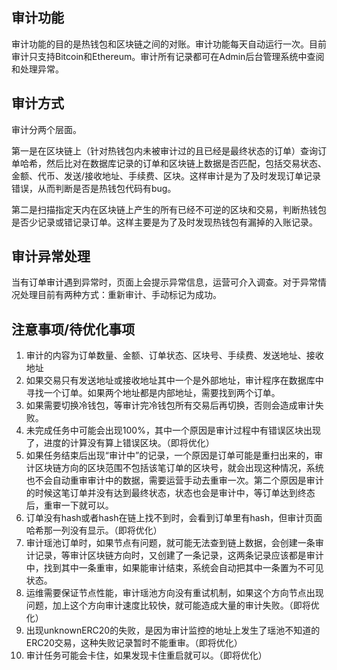 ## 审计功能
审计功能的⽬的是热钱包和区块链之间的对账。审计功能每天⾃动运⾏⼀次。目前审计只支持Bitcoin和Ethereum。审计所有记录都可在Admin后台管理系统中查阅和处理异常。

## 审计方式
审计分两个层⾯。

第⼀是在区块链上（针对热钱包内未被审计过的且已经是最终状态的订单）查询订单哈希，然后⽐对在数据库记录的订单和区块链上数据是否匹配，包括交易状态、⾦额、代币、发送/接收地址、⼿续费、区块。这样审计是为了及时发现订单记录错误，从⽽判断是否是热钱包代码有bug。

第⼆是扫描指定天内在区块链上产⽣的所有已经不可逆的区块和交易，判断热钱包是否少记录或错记录订单。这样主要是为了及时发现热钱包有漏掉的⼊账记录。

## 审计异常处理
当有订单审计遇到异常时，页面上会提示异常信息，运营可介入调查。对于异常情况处理目前有两种方式：重新审计、手动标记为成功。

## 注意事项/待优化事项
1. 审计的内容为订单数量、金额、订单状态、区块号、手续费、发送地址、接收地址
2. 如果交易只有发送地址或接收地址其中一个是外部地址，审计程序在数据库中寻找一个订单。如果两个地址都是内部地址，需要找到两个订单。
3. 如果需要切换冷钱包，等审计完冷钱包所有交易后再切换，否则会造成审计失败。
4. 未完成任务中可能会出现100%，其中一个原因是审计过程中有错误区块出现了，进度的计算没有算上错误区块。（即将优化）
5. 如果任务结束后出现“审计中”的记录，一个原因是订单可能是重扫出来的，审计区块链方向的区块范围不包括该笔订单的区块号，就会出现这种情况，系统也不会自动重审审计中的数据，需要运营手动去重审一次。第二个原因是审计的时候这笔订单并没有达到最终状态，状态也会是审计中，等订单达到终态后，重审一下就可以。
6. 订单没有hash或者hash在链上找不到时，会看到订单里有hash，但审计页面哈希那一列没有显示。（即将优化）
7. 审计瑶池订单时，如果节点有问题，就可能无法查到链上数据，会创建一条审计记录，等审计区块链方向时，又创建了一条记录，这两条记录应该都是审计中，找到其中一条重审，如果能审计结束，系统会自动把其中一条置为不可见状态。
8. 运维需要保证节点性能，审计瑶池方向没有重试机制，如果这个方向节点出现问题，加上这个方向审计速度比较快，就可能造成大量的审计失败。（即将优化）
9. 出现unknownERC20的失败，是因为审计监控的地址上发生了瑶池不知道的ERC20交易，这种失败记录暂时不能重审。（即将优化）
10. 审计任务可能会卡住，如果发现卡住重启就可以。（即将优化）